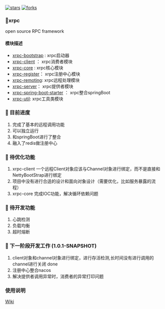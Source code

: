 [![stars](https://badgen.net/github/stars/17630061068/xrpc?icon=github&color=4ab8a1)](https://github.com/17630061068/xrpc) 
[![forks](https://badgen.net/github/forks/17630061068/xrpc?icon=github&color=4ab8a1)](https://github.com/17630061068/xrpc) 

### 🚀xrpc
open source RPC framework

#### 模块描述
- [xrpc-bootstrap](xrpc-bootstrap) : xrpc启动器
- [xrpc-client](xrpc-client) ： xrpc消费者模块
- [xrpc-core](xrpc-core) : xrpc核心模块
- [xrpc-register](xrpc-register)： xrpc注册中心模块
- [xrpc-remoting](xrpc-remoting): xrpc远程处理模块
- [xrpc-server](xrpc-server)： xrpc提供者模块
- [xrpc-spring-boot-starter](xrpc-spring-boot-starter) ： xrpc整合springBoot
- [xrpc-util](xrpc-util): xrpc工具类模块

### 📑 目前进度

1. 完成了基本的远程调用功能
2. 可以独立运行
3. 和springBoot进行了整合
4. 融入了redis做注册中心

### 🚗 待优化功能

1. xrpc-client  一个远程Client对象应该与Channel对象进行绑定，而不是直接和NettyBootStrap进行绑定
2. 项目中没有进行合适的设计和面向对象设计（需要优化，比如服务暴露的流程）
3. xrpc-core 完成IOC功能，解决循环依赖问题

### 🚕 待开发功能
1. 心跳检测
2. 负载均衡
3. 超时熔断

### 🎯 下一阶段开发工作 (1.0.1-SNAPSHOT)
1. client对象和channel对象进行绑定，进行存活检测,长时间没有进行调用的channel进行关闭 done
2. 注册中心整合nacos
3. 解决提供者调用异常时，消费者的异常打印问题

### 使用说明
[Wiki](https://github.com/17630061068/xrpc/wiki)

